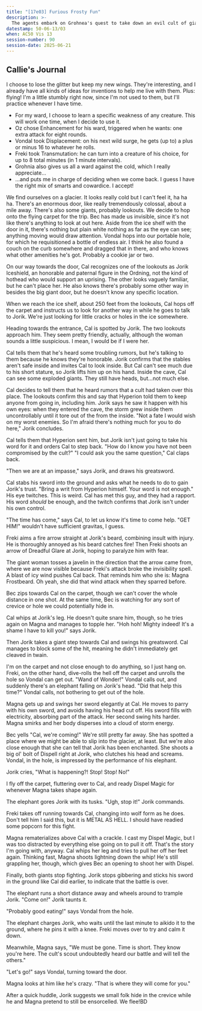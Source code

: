 ```yaml
---
title: "[17e03] Furious Frosty Fun"
description: >-
  The agents embark on Grohnea's quest to take down an evil cult of giants.
datestamp: 50-06-13/03
when: AC50 Vis 13
session-number: 90
session-date: 2025-06-21
---
```


## Callie's Journal

I choose to lose the glitter but keep my new wings. They're interesting, and I already have all kinds of ideas for inventions to help me live with them. Plus: flying! I'm a little stumbly right now, since I'm not used to them, but I'll practice whenever I have time.

* For my ward, I choose to learn a specific weakness of any creature. This will work one time, when I decide to use it.
* Oz chose Enhancement for his ward, triggered when he wants: one extra attack for eight rounds.
* Vondal took Displacement: on his next wild surge, he gets (up to) a plus or minus 16 to whatever he rolls.
* Freki took Transmutation: he can turn into a creature of his choice, for up to 8 total minutes (in 1 minute intervals).
* Grohnia also gives us all a ward against the cold, which I really appreciate...
* ...and puts me in charge of deciding when we come back. I guess I have the right mix of smarts and cowardice. I accept!

We find ourselves on a glacier. It looks really cold but I can't feel it, ha ha ha. There's an enormous door, like really tremendously colossal, about a mile away. There's also some giants, probably lookouts. We decide to hop onto the flying carpet for the trip. Bec has made us invisible, since it's not like there's anything to look at out here. Aside from the ice shelf with the door in it, there's nothing but plain white nothing as far as the eye can see; anything moving would draw attention. Vondal hops into our portable hole, for which he requisitioned a bottle of endless air. I think he also found a couch on the curb somewhere and dragged that in there, and who knows what other amenities he's got. Probably a cookie jar or two.

On our way towards the door, Cal recognizes one of the lookouts as Jorik Iceshield, an honorable and paternal figure in the Ordning, not the kind of hothead who would support an uprising. The other looks vaguely familiar, but he can't place her. He also knows there's probably some other way in besides the big giant door, but he doesn't know any specific location.

When we reach the ice shelf, about 250 feet from the lookouts, Cal hops off the carpet and instructs us to look for another way in while he goes to talk to Jorik. We're just looking for little cracks or holes in the ice somewhere.

Heading towards the entrance, Cal is spotted by Jorik. The two lookouts approach him. They seem pretty friendly, actually, although the woman sounds a little suspicious. I mean, I would be if I were her.

Cal tells them that he's heard some troubling rumors, but he's talking to them because he knows they're honorable. Jorik confirms that the stables aren't safe inside and invites Cal to look inside. But Cal can't see much due to his short stature, so Jorik lifts him up on his hand. Inside the cave, Cal can see some exploded giants. They still have heads, but...not much else.

Cal decides to tell them that he heard rumors that a cult had taken over this place. The lookouts confirm this and say that Hyperion told them to keep anyone from going in, including him. Jorik says he saw it happen with his own eyes: when they entered the cave, the storm grew inside them uncontrollably until it tore out of the from the inside. "Not a fate I would wish on my worst enemies. So I'm afraid there's nothing much for you to do here," Jorik concludes.

Cal tells them that Hyperion sent him, but Jorik isn't just going to take his word for it and orders Cal to step back. "How do I know you have not been compromised by the cult?" "I could ask you the same question," Cal claps back.

"Then we are at an impasse," says Jorik, and draws his greatsword.

Cal stabs his sword into the ground and asks what he needs to do to gain Jorik's trust. "Bring a writ from Hyperion himself. Your word is not enough." His eye twitches. This is weird. Cal has met this guy, and they had a rapport. His word *should* be enough, and the twitch confirms that Jorik isn't under his own control.

"The time has come," says Cal, to let us know it's time to come help. "GET HIM!" wouldn't have sufficient gravitas, I guess.

Freki aims a fire arrow straight at Jorik's beard, combining insult with injury. He is thoroughly annoyed as his beard catches fire! Then Freki shoots an arrow of Dreadful Glare at Jorik, hoping to paralyze him with fear.

The giant woman tosses a javelin in the direction that the arrow came from, where we are now visible because Freki's attack broke the invisibility spell. A blast of icy wind pushes Cal back. That reminds him who she is: Magna Frostbeard. Oh yeah, she did that wind attack when they sparred before.

Bec zips towards Cal on the carpet, though we can't cover the whole distance in one shot. At the same time, Bec is watching for any sort of crevice or hole we could potentially hide in.

Cal whips at Jorik's leg. He doesn't quite snare him, though, so he tries again on Magna and manages to topple her. "Hoh hoh! Mighty indeed! It's a shame I have to kill you!" says Jorik.

Then Jorik takes a giant step towards Cal and swings his greatsword. Cal manages to block some of the hit, meaning he didn't immediately get cleaved in twain.

I'm on the carpet and not close enough to do anything, so I just hang on. Freki, on the other hand, dive-rolls the hell off the carpet and unrolls the hole so Vondal can get out. "Wand of Wonder!" Vondal calls out, and suddenly there's an elephant falling on Jorik's head. "Did that help this time?" Vondal calls, not bothering to get out of the hole.

Magna gets up and swings her sword elegantly at Cal. He moves to parry with his own sword, and avoids having his head cut off. His sword fills with electricity, absorbing part of the attack. Her second swing hits harder. Magna smirks and her body disperses into a cloud of storm energy.

Bec yells "Cal, we're coming!" We're still pretty far away. She has spotted a place where we might be able to slip into the glacier, at least. But we're also close enough that she can tell that Jorik has been enchanted. She shoots a big ol' bolt of Dispell right at Jorik, who clutches his head and screams. Vondal, in the hole, is impressed by the performance of his elephant.

Jorik cries, "What is happening?! Stop! Stop! No!"

I fly off the carpet, fluttering over to Cal, and ready Dispel Magic for whenever Magna takes shape again.

The elephant gores Jorik with its tusks. "Ugh, stop it!" Jorik commands.

Freki takes off running towards Cal, changing into wolf form as he does. Don't tell him I said this, but it is METAL AS HELL. I should have readied some popcorn for this fight.

Magna rematerializes above Cal with a crackle. I cast my Dispel Magic, but I was too distracted by everything else going on to pull it off. That's the story I'm going with, anyway. Cal whips her leg and tries to pull her off her feet again. Thinking fast, Magna shoots lightning down the whip! He's still grappling her, though, which gives Bec an opening to shoot her with Dispel.

Finally, both giants stop fighting. Jorik stops gibbering and sticks his sword in the ground like Cal did earlier, to indicate that the battle is over.

The elephant runs a short distance away and wheels around to trample Jorik. "Come on!" Jorik taunts it.

"Probably good eating!" says Vondal from the hole.

The elephant charges Jorik, who waits until the last minute to aikido it to the ground, where he pins it with a knee. Freki moves over to try and calm it down.

Meanwhile, Magna says, "We must be gone. Time is short. They know you're here. The cult's scout undoubtedly heard our battle and will tell the others."

"Let's go!" says Vondal, turning toward the door.

Magna looks at him like he's crazy. "That is where they will come for you."

After a quick huddle, Jorik suggests we small folk hide in the crevice while he and Magna pretend to still be ensorcelled. We flee!BD

